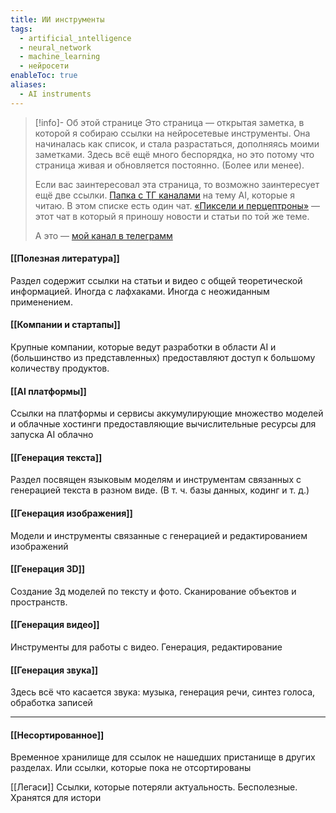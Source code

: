 ```yaml
---
title: ИИ инструменты
tags:
  - artificial_ıntelligence
  - neural_network
  - machine_learning
  - нейросети
enableToc: true
aliases:
  - AI instruments
---
```

> [!info]- Об этой странице 
>Это страница — открытая заметка, в которой я собираю ссылки на нейросетевые инструменты. Она начиналась как список, и стала разрастаться, дополняясь моими заметками. Здесь всё ещё много беспорядка, но это потому что страница живая и обновляется постоянно. (Более или менее).
>
>Если вас заинтересовал эта страница, то возможно заинтересует ещё две ссылки. [Папка с ТГ каналами](https://t.me/addlist/oZ72CkwT97ozYzcy) на тему AI, которые я читаю. В этом списке есть один чат. [«Пиксели и перцептроны»](https://t.me/pixsels_perceptrons) — этот чат в который я приношу новости и статьи по той же теме. 
>
>А это — [мой канал в телеграмм](https://t.me/vse_pustoe) 

#### [[Полезная литература]]
Раздел содержит ссылки на статьи и видео с общей теоретической информацией. Иногда с лафхаками. Иногда с неожиданным применением.
#### [[Компании и стартапы]]
Крупные компании, которые ведут разработки в области AI и (большинство из представленных) предоставляют доступ к большому количеству продуктов. 
#### [[AI платформы]] 
Ссылки на платформы и сервисы аккумулирующие множество моделей и облачные хостинги предоставляющие вычислительные ресурсы для запуска AI облачно
#### [[Генерация текста]] 
Раздел посвящен языковым моделям и инструментам связанных с генерацией текста в разном виде. (В т. ч. базы данных, кодинг и т. д.)
#### [[Генерация изображения]]
Модели и инструменты связанные с генерацией и редактированием изображений
#### [[Генерация 3D]]
Создание 3д моделей по тексту и фото. Сканирование объектов и пространств.
#### [[Генерация видео]]
Инструменты для работы с видео. Генерация, редактирование
#### [[Генерация звука]]
Здесь всё что касается звука: музыка, генерация речи, синтез голоса, обработка записей

---
#### [[Несортированное]]
Временное хранилище для ссылок не нашедших пристанище в других разделах. Или ссылки, которые пока не отсортированы 

[[Легаси]]
Ссылки, которые потеряли актуальность. Бесполезные. Хранятся для истори